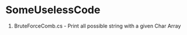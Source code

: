 # SomeUselessCode

<ol>
  <li>BruteForceComb.cs - Print all possible string with a given Char Array</li>
</ol>
